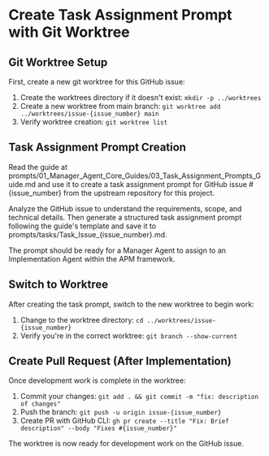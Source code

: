 # Create Task Assignment Prompt with Git Worktree

## Git Worktree Setup
First, create a new git worktree for this GitHub issue:

1. Create the worktrees directory if it doesn't exist: `mkdir -p ../worktrees`
2. Create a new worktree from main branch: `git worktree add ../worktrees/issue-{issue_number} main`
3. Verify worktree creation: `git worktree list`

## Task Assignment Prompt Creation
Read the guide at prompts/01_Manager_Agent_Core_Guides/03_Task_Assignment_Prompts_Guide.md and use it to create a task assignment prompt for GitHub issue #{issue_number} from the upstream repository for this project. 

Analyze the GitHub issue to understand the requirements, scope, and technical details. Then generate a structured task assignment prompt following the guide's template and save it to prompts/tasks/Task_Issue_{issue_number}.md.

The prompt should be ready for a Manager Agent to assign to an Implementation Agent within the APM framework.

## Switch to Worktree
After creating the task prompt, switch to the new worktree to begin work:

1. Change to the worktree directory: `cd ../worktrees/issue-{issue_number}`
2. Verify you're in the correct worktree: `git branch --show-current`

## Create Pull Request (After Implementation)
Once development work is complete in the worktree:

1. Commit your changes: `git add . && git commit -m "fix: description of changes"`
2. Push the branch: `git push -u origin issue-{issue_number}`
3. Create PR with GitHub CLI: `gh pr create --title "Fix: Brief description" --body "Fixes #{issue_number}"`

The worktree is now ready for development work on the GitHub issue.